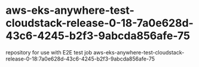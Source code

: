 # aws-eks-anywhere-test-cloudstack-release-0-18-7a0e628d-43c6-4245-b2f3-9abcda856afe-75
repository for use with E2E test job aws-eks-anywhere-test-cloudstack-release-0-18:7a0e628d-43c6-4245-b2f3-9abcda856afe-75
